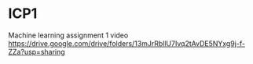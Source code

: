# ICP1
Machine learning assignment 1 video
https://drive.google.com/drive/folders/13mJrRbllU7Ivq2tAvDE5NYxg9j-f-ZZa?usp=sharing
